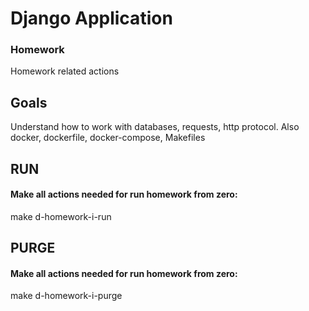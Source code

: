 # Django Application
### Homework
Homework related actions

## Goals

Understand how to work with databases, requests, http protocol.
Also docker, dockerfile, docker-compose, Makefiles

## RUN
#### Make all actions needed for run homework from zero:
make d-homework-i-run

## PURGE

#### Make all actions needed for run homework from zero:
make d-homework-i-purge


